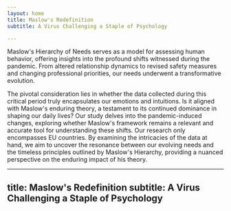 ```yaml
---
layout: home
title: Maslow's Redefinition
subtitle: A Virus Challenging a Staple of Psychology

---
```

Maslow's Hierarchy of Needs serves as a model for assessing human behavior, offering insights into the profound shifts witnessed during the pandemic. From altered relationship dynamics to revised safety measures and changing professional priorities, our needs underwent a transformative evolution.

The pivotal consideration lies in whether the data collected during this critical period truly encapsulates our emotions and intuitions. Is it aligned with Maslow's enduring theory, a testament to its continued dominance in shaping our daily lives? Our study delves into the pandemic-induced changes, exploring whether Maslow's framework remains a relevant and accurate tool for understanding these shifts. 
Our research only encompasses EU countries. By examining the intricacies of the data at hand, we aim to uncover the resonance between our evolving needs and the timeless principles outlined by Maslow's Hierarchy, providing a nuanced perspective on the enduring impact of his theory.

---
title: Maslow's Redefinition
subtitle: A Virus Challenging a Staple of Psychology
---
